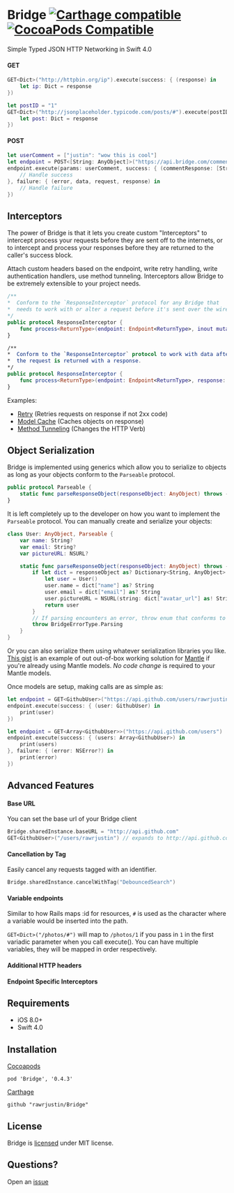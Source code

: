 # Bridge [![Carthage compatible](https://img.shields.io/badge/Carthage-compatible-4BC51D.svg?style=flat)](https://github.com/Carthage/Carthage)[![CocoaPods Compatible](https://img.shields.io/cocoapods/v/Bridge.svg)](https://img.shields.io/cocoapods/v/Bridge.svg)

Simple Typed JSON HTTP Networking in Swift 4.0

#### GET
```swift
GET<Dict>("http://httpbin.org/ip").execute(success: { (response) in
    let ip: Dict = response
})

let postID = "1"
GET<Dict>("http://jsonplaceholder.typicode.com/posts/#").execute(postID, success: { (response) in
    let post: Dict = response
})
```

#### POST
```swift
let userComment = ["justin": "wow this is cool"]
let endpoint = POST<[String: AnyObject]>("https://api.bridge.com/comments")
endpoint.execute(params: userComment, success: { (commentResponse: [String: AnyObject]) -> () in
    // Handle success
}, failure: { (error, data, request, response) in
    // Handle failure
})
```


## Interceptors

The power of Bridge is that it lets you create custom "Interceptors" to intercept process your requests before they are sent off to the internets, or to intercept and process your responses before they are returned to the caller's success block.

Attach custom headers based on the endpoint, write retry handling, write authentication handlers, use method tunneling. Interceptors allow Bridge to be extremely extensible to your project needs.

```swift
/**
*  Conform to the `ResponseInterceptor` protocol for any Bridge that
*  needs to work with or alter a request before it's sent over the wire
*/
public protocol ResponseInterceptor {
    func process<ReturnType>(endpoint: Endpoint<ReturnType>, inout mutableRequest: NSMutableURLRequest)
}

/**
*  Conform to the `ResponseInterceptor` protocol to work with data after
*  the request is returned with a response.
*/
public protocol ResponseInterceptor {
    func process<ReturnType>(endpoint: Endpoint<ReturnType>, response: NSHTTPURLResponse?, responseObject: ResponseObject) -> ProcessResults
}

```
Examples:
- [Retry](https://gist.github.com/rawrjustin/1e35c5998a53a987b23d) (Retries requests on response if not 2xx code)
- [Model Cache](https://gist.github.com/rawrjustin/7331da16d6e637db20dc) (Caches objects on response)
- [Method Tunneling]() (Changes the HTTP Verb)


## Object Serialization
Bridge is implemented using generics which allow you to serialize to objects as long as your objects conform to the `Parseable` protocol.

```swift
public protocol Parseable {
    static func parseResponseObject(responseObject: AnyObject) throws -> AnyObject
}
```

It is left completely up to the developer on how you want to implement the `Parseable` protocol. You can manually create and serialize your objects:

```swift
class User: AnyObject, Parseable {
    var name: String?
    var email: String?
    var pictureURL: NSURL?

    static func parseResponseObject(responseObject: AnyObject) throws -> AnyObject {
        if let dict = responseObject as? Dictionary<String, AnyObject> {
            let user = User()
            user.name = dict["name"] as? String
            user.email = dict["email"] as? String
            user.pictureURL = NSURL(string: dict["avatar_url"] as! String)
            return user
        }
        // If parsing encounters an error, throw enum that conforms to ErrorType.
        throw BridgeErrorType.Parsing
    }
}
```

Or you can also serialize them using whatever serialization libraries you like. [This gist](https://gist.github.com/rawrjustin/79f5186717fbc38c0b617a390ab9c0f0) is an example of out out-of-box working solution for [Mantle](https://github.com/Mantle/Mantle) if you're already using Mantle models. *No code change* is required to your Mantle models.

Once models are setup, making calls are as simple as:
```swift
let endpoint = GET<GithubUser>("https://api.github.com/users/rawrjustin")
endpoint.execute(success: { (user: GithubUser) in
    print(user)
})

let endpoint = GET<Array<GithubUser>>("https://api.github.com/users")
endpoint.execute(success: { (users: Array<GithubUser>) in
    print(users)
}, failure: { (error: NSError?) in
    print(error)
})
```

## Advanced Features

#### Base URL
You can set the base url of your Bridge client
```swift
Bridge.sharedInstance.baseURL = "http://api.github.com"
GET<GithubUser>("/users/rawrjustin") // expands to http://api.github.com/users/rawrjustin
```

#### Cancellation by Tag
Easily cancel any requests tagged with an identifier.
```swift
Bridge.sharedInstance.cancelWithTag("DebouncedSearch")
```

#### Variable endpoints
Similar to how Rails maps :id for resources, `#` is used as the character where a variable would be inserted into the path.

`GET<Dict>("/photos/#")` will map to `/photos/1` if you pass in `1` in the first variadic parameter when you call execute(). You can have multiple variables, they will be mapped in order respectively.

#### Additional HTTP headers

#### Endpoint Specific Interceptors

## Requirements
 - iOS 8.0+
 - Swift 4.0

## Installation

[Cocoapods](http://cocoapods.org/)

```
pod 'Bridge', '0.4.3'
```

[Carthage](https://github.com/Carthage/Carthage)

```
github "rawrjustin/Bridge"
```

## License
Bridge is [licensed](https://github.com/rawrjustin/Bridge/blob/master/LICENSE.md) under MIT license.  

## Questions?

Open an [issue](https://github.com/rawrjustin/Bridge/issues)
